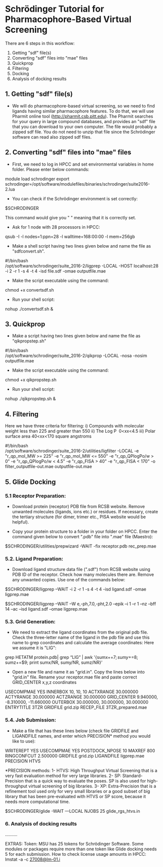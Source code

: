 # Schrödinger Tutorial for Pharmacophore-Based Virtual Screening
There are 6 steps in this workflow:

1. Getting "sdf" file(s)
2. Converting "sdf" files into "mae" files
3. Quickprop
4. Filtering
5. Docking
6. Analysis of docking results

## 1. Getting "sdf" file(s)
- We will do pharmacophore-based virtual screening, so we need to find ligands having similar pharmacophore features. To do that, we will use Pharmit online tool (http://pharmit.csb.pitt.edu). 
The Pharmit searches for your query in large compound databases, and provides an "sdf" file that you can download to your own computer.
The file would probably a zipped sdf file. You do not need to unzip that file since the Schrödinger software can read also zipped sdf files.

## 2. Converting "sdf" files into "mae" files
- First, we need to log in HPCC and set environmental variables in home folder. Please enter below commands:

module load schrodinger
export schrodinger=/opt/software/modulefiles/binaries/schrodinger/suite2016-2.lua

- You can check if the Schrödinger environment is set correctly:

$SCHRODINGER

This command would give you "  " meaning that it is correctly set.

- Ask for 1 node with 28 processors in HPCC:

qsub -I -l nodes=1:ppn=28 -l walltime=168:00:00 -l mem=256gb

- Make a shell script having two lines given below and name the file as "sdfconvert.sh".

#!/bin/bash                                                                                                                                                                     
/opt/software/schrodinger/suite_2016-2/ligprep -LOCAL -HOST localhost:28 -i 2 -r 1 -s 4 -t 4 -isd file.sdf -omae outputfile.mae

- Make the script executable using the command: 

chmod +x convertsdf.sh

- Run your shell script:

nohup ./convertsdf.sh & 

## 3. Quickprop

- Make a script having two lines given below and name the file as "qikpropstep.sh"

#!/bin/bash                                                                                                                                                                     
/opt/software/schrodinger/suite_2016-2/qikprop -LOCAL -nosa -nosim  outputfile.mae

- Make the script executable using the command: 

chmod +x qikpropstep.sh

- Run your shell script:

nohup ./qikpropstep.sh & 

## 4. Filtering

Here we have three criteria for filtering:
i)   Compounds with molecular weight less than 225 and greater than 550
ii)  The Log P  0<xx<4.5
iii) Polar surface area 40<xx<170 square angstroms

#!/bin/bash                                                                                                                                                                     
/opt/software/schrodinger/suite_2016-2/utilities/ligfilter -LOCAL  -e "r_qp_mol_MW >= 225" -e "r_qp_mol_MW <= 550" -e "r_qp_QPlogPo/w > 0" -e "r_qp_QPlogPo/w < 4.5" -e "r_qp_FISA > 40" -e "r_qp_FISA < 170" -o filter_outputfile-out.mae outputfile-out.mae

## 5. Glide Docking 
### 5.1 Receptor Preparation:

- Download protein (receptor) PDB file from RCSB website. Remove unwanted molecules (ligands, ions etc.) or residues. If necessary, create the tertiary structure (for dimer, trimer etc., PISA website would be helpful). 

- Copy your protein structure to a folder in your folder on HPCC. Enter the command given below to convert ".pdb" file into ".mae" file (Maestro):

$SCHRODINGER/utilities/prepwizard -WAIT -fix receptor.pdb rec_prep.mae  


### 5.2. Ligand Preparation:

- Download ligand structure data file (".sdf") from RCSB website using PDB ID of the receptor. Check how many molecules there are. Remove any unwanted copies. Use one of the commands below: 

$SCHRODINGER/ligprep –WAIT -i 2 -r 1 -s 4 -t 4 -isd ligand.sdf -omae ligprep.mae

$SCHRODINGER/ligprep –WAIT –W e,-ph,7.0,-pht,2.0 –epik –i 1 –r 1 –nz –bff 14 –ac –isd ligand.sdf –omae ligprep.mae


### 5.3. Grid Generation:

- We need to extract the ligand coordinates from the original pdb file. Check the three-letter name of the ligand in the pdb file and use this name to grep coordinates and calculate the average coordinates: Here we assume it is "LIG":

grep HETATM protein.pdb| grep “LIG” | awk '{sumx+=$7; sumy+=$8; sumz+=$9; print sumx/NR, sumy/NR, sumz/NR}' 

- Open a new file and name it as "grid.in". Copy the lines below into "grid.in" file. Rename your receptor.mae file and paste correct GRID_CENTER x,y,z coordinates 

USECOMPMAE YES
INNERBOX 10, 10, 10
ACTXRANGE 30.000000
ACTYRANGE 30.000000
ACTZRANGE 30.000000
GRID_CENTER 9.940000, -8.310000, -11.660000
OUTERBOX 30.000000, 30.000000, 30.000000
ENTRYTITLE 3TZR
GRIDFILE grid.zip
RECEP_FILE 3TZR_prepared.mae


### 5.4. Job Submission:

- Make a file that has these lines below (check file GRIDFILE and LIGANDFILE names, and enter which PRECISION* method you would like to use):

WRITEREPT YES
USECOMPMAE YES
POSTDOCK_NPOSE 10
MAXREF 800
RINGCONFCUT 2.500000
GRIDFILE grid.zip
LIGANDFILE  ligprep.mae
PRECISION HTVS


*PRECISION methods:
1- HTVS: High Throughput Virtual Screening that is a very fast evaluation method for very large libraries.
2- SP: Standard-Precision that is a quick way to evaluate the poses. SP is also used for high-throughput virtual screening of big libraries.
3- XP: Extra-Precision that is a refinement tool used only for very small libraries or a good subset of big library that has been pre-evaluated with HTVS or SP score, because it needs more computational time.


$SCHRODINGER/glide -WAIT —LOCAL NJOBS 25 glide_rgs_htvs.in

### 6. Analysis of docking results

..........

EXTRAS:
Token: MSU has 25 tokens for Schrödinger Software. Some modules or packages require more than one token like Glide docking needs 5 for each submission.
How to check license usage amounts in HPCC: lmstat -a -c 27008@lm-01.i


